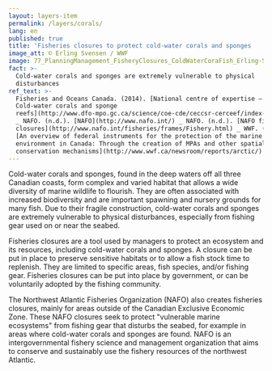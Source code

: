 ```yaml
---
layout: layers-item
permalink: /layers/corals/
lang: en
published: true
title: 'Fisheries closures to protect cold-water corals and sponges   '
image_att: © Erling Svensen / WWF
image: 77_PlanningManagement_FisheryClosures_ColdWaterCoraFish_Erling-Svensen.jpg
fact: >-
  Cold-water corals and sponges are extremely vulnerable to physical
  disturbances
ref_text: >-
  Fisheries and Oceans Canada. (2014). [National centre of expertise –
  Cold-water corals and sponge
  reefs](http://www.dfo-mpo.gc.ca/science/coe-cde/ceccsr-cerceef/index-eng.asp)
  _ NAFO. (n.d.). [NAFO](http://www.nafo.int/) _ NAFO. (n.d.). [NAFO fishing
  closures](http://www.nafo.int/fisheries/frames/Fishery.html) _ WWF. (2013). 
  [An overview of federal instruments for the protection of the marine
  environment in Canada: Through the creation of MPAs and other spatial
  conservation mechanisms](http://www.wwf.ca/newsroom/reports/arctic/)
---
```

Cold-water corals and sponges, found in the deep waters off all three Canadian coasts, form complex and varied habitat that allows a wide diversity of marine wildlife to flourish. They are often associated with increased biodiversity and are important spawning and nursery grounds for many fish. Due to their fragile construction, cold-water corals and sponges are extremely vulnerable to physical disturbances, especially from fishing gear used on or near the seabed.

Fisheries closures are a tool used by managers to protect an ecosystem and its resources, including cold-water corals and sponges. A closure can be put in place to preserve sensitive habitats or to allow a fish stock time to replenish. They are limited to specific areas, fish species, and/or fishing gear. Fisheries closures can be put into place by government, or can be voluntarily adopted by the fishing community.

The Northwest Atlantic Fisheries Organization (NAFO) also creates fisheries closures, mainly for areas outside of the Canadian Exclusive Economic Zone. These NAFO closures seek to protect "vulnerable marine ecosystems" from fishing gear that disturbs the seabed, for example in areas where cold-water corals and sponges are found. NAFO is an intergovernmental fishery science and management organization that aims to conserve and sustainably use the fishery resources of the northwest Atlantic.
